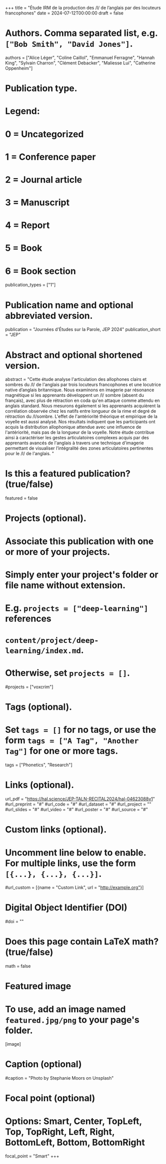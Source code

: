 +++
title = "Étude IRM de la production des /l/ de l’anglais par des locuteurs francophones"
date = 2024-07-12T00:00:00
draft = false

# Authors. Comma separated list, e.g. `["Bob Smith", "David Jones"]`.
authors = ["Alice Léger", "Coline Caillol", "Emmanuel Ferragne", "Hannah King", "Sylvain Charron", "Clément Debacker", "Maliesse Lui", "Catherine Oppenheim"]

# Publication type.
# Legend:
# 0 = Uncategorized
# 1 = Conference paper
# 2 = Journal article
# 3 = Manuscript
# 4 = Report
# 5 = Book
# 6 = Book section
publication_types = ["1"]

# Publication name and optional abbreviated version.
publication =  "Journées d'Études sur la Parole, JEP 2024"
publication_short = "JEP"

# Abstract and optional shortened version.
abstract = "Cette étude analyse l'articulation des allophones clairs et sombres du /l/ de l'anglais par trois locuteurs francophones et une locutrice native d’anglais britannique. Nous examinons en imagerie par résonance magnétique si les apprenants développent un /l/ sombre (absent du français), avec plus de rétraction en coda qu'en attaque comme attendu en anglais standard. Nous mesurons également si les apprenants acquièrent la corrélation observée chez les natifs entre longueur de la rime et degré de rétraction du /l/sombre. L'effet de l'antériorité théorique et empirique de la voyelle est aussi analysé. Nos résultats indiquent que les participants ont acquis la distribution allophonique attendue avec une influence de l'antériorité, mais pas de la longueur de la voyelle. Notre étude contribue ainsi à caractériser les gestes articulatoires complexes acquis par des apprenants avancés de l'anglais à travers une technique d'imagerie permettant de visualiser l’intégralité des zones articulatoires pertinentes pour le /l/ de l'anglais. "

# Is this a featured publication? (true/false)
featured = false

# Projects (optional).
#   Associate this publication with one or more of your projects.
#   Simply enter your project's folder or file name without extension.
#   E.g. `projects = ["deep-learning"]` references 
#   `content/project/deep-learning/index.md`.
#   Otherwise, set `projects = []`.
#projects = ["voxcrim"]

# Tags (optional).
#   Set `tags = []` for no tags, or use the form `tags = ["A Tag", "Another Tag"]` for one or more tags.
tags = ["Phonetics", "Research"]

# Links (optional).
url_pdf = "https://hal.science/JEP-TALN-RECITAL2024/hal-04623088v1"
#url_preprint = "#"
#url_code = "#"
#url_dataset = "#"
#url_project = ""
#url_slides = "#"
#url_video = "#"
#url_poster = "#"
#url_source = "#"

# Custom links (optional).
#   Uncomment line below to enable. For multiple links, use the form `[{...}, {...}, {...}]`.
#url_custom = [{name = "Custom Link", url = "http://example.org"}]

# Digital Object Identifier (DOI)
#doi = ""

# Does this page contain LaTeX math? (true/false)
math = false

# Featured image
# To use, add an image named `featured.jpg/png` to your page's folder. 
[image]
  # Caption (optional)
  #caption = "Photo by Stephanie Moors on Unsplash"

  # Focal point (optional)
  # Options: Smart, Center, TopLeft, Top, TopRight, Left, Right, BottomLeft, Bottom, BottomRight
  focal_point = "Smart"
+++
